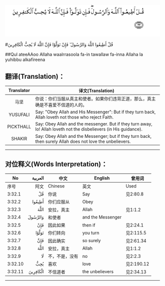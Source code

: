 ![003:032](images/003_032.gif)

#قُلْ أَطِيعُوا اللَّهَ وَالرَّسُولَ ۖ فَإِنْ تَوَلَّوْا فَإِنَّ اللَّهَ لَا يُحِبُّ الْكَافِرِينَ 

##Qul ateeAAoo Allaha waalrrasoola fa-in tawallaw fa-inna Allaha la yuhibbu alkafireena 

## 翻译(Translation)：

| Translator | 译文(Translation)                                            |
| :--------: | ------------------------------------------------------------ |
|    马坚    | 你说：你们当服从真主和使者。如果你们违背正道，那么，真主确是不喜爱不信道的人的。 |
|  YUSUFALI  | Say: "Obey Allah and His Messenger": But if they turn back, Allah loveth not those who reject Faith. |
| PICKTHALL  | Say: Obey Allah and the messenger. But if they turn away, lo! Allah loveth not the disbelievers (in His guidance). |
|   SHAKIR   | Say: Obey Allah and the Messenger; but if they turn back, then surely Allah does not love the unbelievers. |

---

## 对位释义(Words Interpretation)：

| No   | العربية | 中文    | English | 曾用词 |
| ---- | ------: | ------- | ------- | ------ |
| 序号 |    阿文 | Chinese | 英文    | Used   |
| 3:32.1  | قُلْ       | 你说           | Say               | 见2:80.8   |
| 3:32.2  | أَطِيعُوا   | 你们应服从     | Obey              |            |
| 3:32.3  | اللَّهَ     | 安拉，真主     | Allah             | 见1:1.2    |
| 3:32.4  | وَالرَّسُولَ  | 和使者         | and the Messenger |            |
| 3:32.5  | فَإِنْ      | 因此如果       | then if           | 见2:24.1   |
| 3:32.6  | تَوَلَّوْا    | 你们转向       | you turn          | 见2:115.5  |
| 3:32.7  | فَإِنَّ      | 因此确实       | so surely         | 见2:61.34  |
| 3:32.8  | اللَّهَ     | 安拉，真主     | Allah             | 见1:1.2    |
| 3:32.9  | لَا       | 不，不是，没有 | no                | 见2:2.3    |
| 3:32.10 | يُحِبُّ      | 喜欢           | love              | 见2:190.12 |
| 3:32.11 | الْكَافِرِينَ | 不信道者       | the unbelievers   | 见2:34.13  |

---
